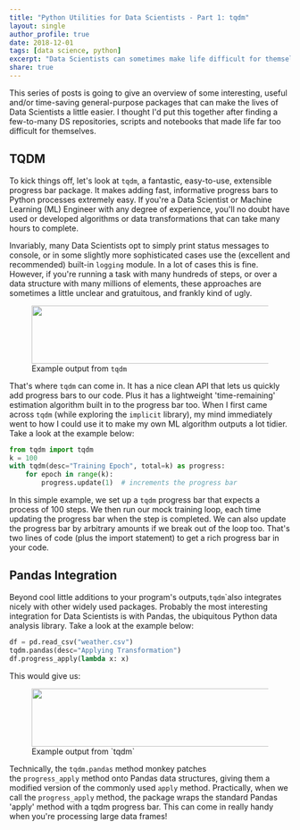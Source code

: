 ```yaml
---
title: "Python Utilities for Data Scientists - Part 1: tqdm"
layout: single
author_profile: true
date: 2018-12-01 
tags: [data science, python]
excerpt: "Data Scientists can sometimes make life difficult for themselves simply because the focus of their work is relatively narrow in comparison to the capabilities of a language like Python. This series of posts looks at general-purpose packages that may save Data Scientists a fair bit of time."
share: true
---
```


This series of posts is going to give an overview of some interesting, useful and/or time-saving general-purpose packages that can make the lives of Data Scientists a little easier. I thought I'd put this together after finding a few-to-many DS repositories, scripts and notebooks that made life far too difficult for themselves.

## TQDM

To kick things off, let's look at `tqdm`, a fantastic, easy-to-use, extensible progress bar package. It makes adding fast, informative progress bars to Python processes extremely easy. If you're a Data Scientist or Machine Learning (ML) Engineer with any degree of experience, you'll no doubt have used or developed algorithms or data transformations that can take many hours to complete.

Invariably, many Data Scientists opt to simply print status messages to console, or in some slightly more sophisticated cases use the (excellent and recommended) built-in `logging` module. In a lot of cases this is fine. However, if you're running a task with many hundreds of steps, or over a data structure with many millions of elements, these approaches are sometimes a little unclear and gratuitous, and frankly kind of ugly.

<figure><img src="http://mark.douthwaite.io/wp-content/uploads/2018/11/Screenshot-2018-11-26-at-22.20.37-1024x104.png" sizes="(max-width: 1024px) 100vw, 1024px" srcset="http://mark.douthwaite.io/wp-content/uploads/2018/11/Screenshot-2018-11-26-at-22.20.37-1024x104.png 1024w, http://mark.douthwaite.io/wp-content/uploads/2018/11/Screenshot-2018-11-26-at-22.20.37-300x31.png 300w, http://mark.douthwaite.io/wp-content/uploads/2018/11/Screenshot-2018-11-26-at-22.20.37-768x78.png 768w, http://mark.douthwaite.io/wp-content/uploads/2018/11/Screenshot-2018-11-26-at-22.20.37.png 1080w" alt="" width="1024" height="104" /><figcaption>Example output from <code class="prettyprint">tqdm</code></figcaption></figure>

That's where `tqdm` can come in. It has a nice clean API that lets us quickly add progress bars to our code. Plus it has a lightweight 'time-remaining' estimation algorithm built in to the progress bar too. When I first came across `tqdm` (while exploring the `implicit` library), my mind immediately went to how I could use it to make my own ML algorithm outputs a lot tidier. Take a look at the example below:

```python
from tqdm import tqdm
k = 100
with tqdm(desc="Training Epoch", total=k) as progress:
    for epoch in range(k):
        progress.update(1)  # increments the progress bar
```

In this simple example, we set up a `tqdm` progress bar that expects a process of 100 steps. We then run our mock training loop, each time updating the progress bar when the step is completed. We can also update the progress bar by arbitrary amounts if we break out of the loop too. That's two lines of code (plus the import statement) to get a rich progress bar in your code.

## Pandas Integration

Beyond cool little additions to your program's outputs,`tqdm`</code>`also integrates nicely with other widely used packages. Probably the most interesting integration for Data Scientists is with Pandas, the ubiquitous Python data analysis library. Take a look at the example below:

```python
df = pd.read_csv("weather.csv")
tqdm.pandas(desc="Applying Transformation")
df.progress_apply(lambda x: x)
```

This would give us:

<figure><img src="http://mark.douthwaite.io/wp-content/uploads/2018/11/Screenshot-2018-12-01-at-12.41.27.png" sizes="(max-width: 1024px) 100vw, 1024px" alt="" width="1024" height="104" /><figcaption>Example output from `tqdm`</figcaption></figure>

Technically, the `tqdm.pandas` method monkey patches the `progress_apply` method onto Pandas data structures, giving them a modified version of the commonly used `apply` method. Practically, when we call the `progress_apply` method, the package wraps the standard Pandas 'apply' method with a tqdm progress bar. This can come in really handy when you're processing large data frames!
